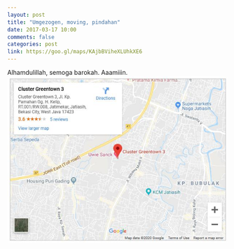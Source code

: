 ```yaml
---
layout: post
title: "Umgezogen, moving, pindahan"
date: 2017-03-17 10:00
comments: false
categories: post
link: https://goo.gl/maps/KAjbBViheXLUhkXE6
---
```


Alhamdulillah, semoga barokah. Aaamiiin.
![Pindahan](/img/greentown3.jpg)